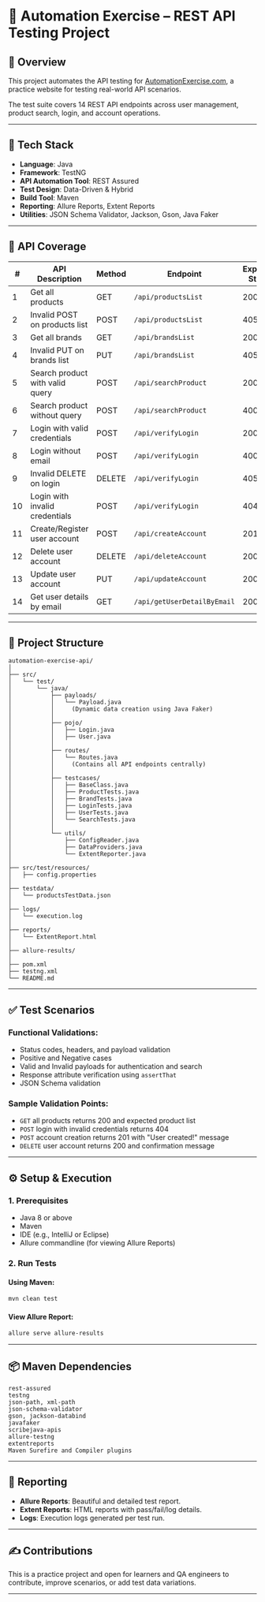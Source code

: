 # 🧪 Automation Exercise – REST API Testing Project

## 📌 Overview

This project automates the API testing for [AutomationExercise.com](https://automationexercise.com), a practice website for testing real-world API scenarios.

The test suite covers 14 REST API endpoints across user management, product search, login, and account operations.

---

## 🧰 Tech Stack

* **Language**: Java
* **Framework**: TestNG
* **API Automation Tool**: REST Assured
* **Test Design**: Data-Driven & Hybrid
* **Build Tool**: Maven
* **Reporting**: Allure Reports, Extent Reports
* **Utilities**: JSON Schema Validator, Jackson, Gson, Java Faker

---

## 🔗 API Coverage

| #  | API Description                 | Method | Endpoint                    | Expected Status |
| -- | ------------------------------- | ------ | --------------------------- | --------------- |
| 1  | Get all products                | GET    | `/api/productsList`         | 200             |
| 2  | Invalid POST on products list   | POST   | `/api/productsList`         | 405             |
| 3  | Get all brands                  | GET    | `/api/brandsList`           | 200             |
| 4  | Invalid PUT on brands list      | PUT    | `/api/brandsList`           | 405             |
| 5  | Search product with valid query | POST   | `/api/searchProduct`        | 200             |
| 6  | Search product without query    | POST   | `/api/searchProduct`        | 400             |
| 7  | Login with valid credentials    | POST   | `/api/verifyLogin`          | 200             |
| 8  | Login without email             | POST   | `/api/verifyLogin`          | 400             |
| 9  | Invalid DELETE on login         | DELETE | `/api/verifyLogin`          | 405             |
| 10 | Login with invalid credentials  | POST   | `/api/verifyLogin`          | 404             |
| 11 | Create/Register user account    | POST   | `/api/createAccount`        | 201             |
| 12 | Delete user account             | DELETE | `/api/deleteAccount`        | 200             |
| 13 | Update user account             | PUT    | `/api/updateAccount`        | 200             |
| 14 | Get user details by email       | GET    | `/api/getUserDetailByEmail` | 200             |

---

## 📁 Project Structure

```
automation-exercise-api/
│
├── src/
│   └── test/
│       └── java/
│           ├── payloads/
│           │   └── Payload.java
│           │     (Dynamic data creation using Java Faker)
│           │
│           ├── pojo/
│           │   ├── Login.java
│           │   ├── User.java
│           │
│           ├── routes/
│           │   └── Routes.java
│           │     (Contains all API endpoints centrally)
│           │
│           ├── testcases/
│           │   ├── BaseClass.java
│           │   ├── ProductTests.java
│           │   ├── BrandTests.java
│           │   ├── LoginTests.java
│           │   ├── UserTests.java
│           │   └── SearchTests.java
│           │
│           └── utils/
│               ├── ConfigReader.java
│               ├── DataProviders.java
│               └── ExtentReporter.java
│
├── src/test/resources/
│   ├── config.properties
│
├── testdata/
│   └── productsTestData.json
│
├── logs/
│   └── execution.log
│
├── reports/
│   └── ExtentReport.html
│
├── allure-results/
│
├── pom.xml
├── testng.xml
└── README.md
```

---

## ✅ Test Scenarios

### Functional Validations:

* Status codes, headers, and payload validation
* Positive and Negative cases
* Valid and Invalid payloads for authentication and search
* Response attribute verification using `assertThat`
* JSON Schema validation

### Sample Validation Points:

* `GET` all products returns 200 and expected product list
* `POST` login with invalid credentials returns 404
* `POST` account creation returns 201 with "User created!" message
* `DELETE` user account returns 200 and confirmation message

---

## ⚙️ Setup & Execution

### 1. Prerequisites

* Java 8 or above
* Maven
* IDE (e.g., IntelliJ or Eclipse)
* Allure commandline (for viewing Allure Reports)

### 2. Run Tests

#### Using Maven:

```bash
mvn clean test
```

#### View Allure Report:

```bash
allure serve allure-results
```

---

## 📦 Maven Dependencies

```Key libraries included in pom.xml:
rest-assured
testng
json-path, xml-path
json-schema-validator
gson, jackson-databind
javafaker
scribejava-apis
allure-testng
extentreports
Maven Surefire and Compiler plugins

```

---

## 🧪 Reporting

* **Allure Reports**: Beautiful and detailed test report.
* **Extent Reports**: HTML reports with pass/fail/log details.
* **Logs**: Execution logs generated per test run.

---

## ✍️ Contributions

This is a practice project and open for learners and QA engineers to contribute, improve scenarios, or add test data variations.

---
